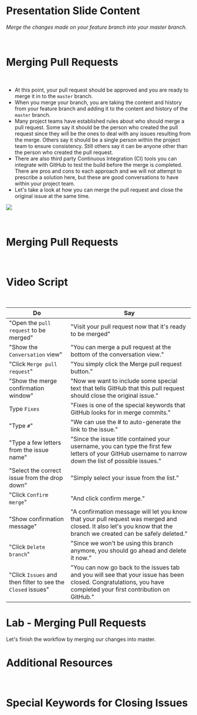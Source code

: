 <!--
{
"name" : "Merging-pull-requests",
"version" : "0.0.1",
"title" : "Merging Pull Requests",
"description" : "Merge the changes made on your feature branch into your master branch.",
"freshnessDate" : 2016-01-04,
"homepage" : "https://training.github.com/kit/modules/CONT-05_Merging-pull-requests.html",
"canonicalSource" : "https://training.github.com/kit/modules/CONT-05_Merging-pull-requests.html",
"license" : "CC BY 4.0 International"
}
-->


<!-- @section -->

# Presentation Slide Content

_Merge the changes made on your feature branch into your master branch._

<br>

# Merging Pull Requests

<br>

- At this point, your pull request should be approved and you are ready to merge it in to the `master` branch.
- When you merge your branch, you are taking the content and history from your feature branch and adding it to the content and history of the `master` branch.
- Many project teams have established rules about who should merge a pull request. Some say it should be the person who created the pull request since they will be the ones to deal with any issues resulting from the merge. Others say it should be a single person within the project team to ensure consistency. Still others say it can be anyone other than the person who created the pull request.
- There are also third party Continuous Integration (CI) tools you can integrate with GitHub to test the build before the merge is completed. There are pros and cons to each approach and we will not attempt to prescribe a solution here, but these are good conversations to have within your project team.
- Let's take a look at how you can merge the pull request and close the original issue at the same time.

![](https://training.github.com/kit/images/merge-logo.jpg)



<br>

# Merging Pull Requests

<!-- @resource, "url" : "http://youtu.be/3MUmLHHxSqE" -->


<br>

# Video Script

<br>

Do | Say
---|---
"Open the `pull request` to be merged" | "Visit your pull request now that it's ready to be merged"
"Show the `Conversation` view" | "You can merge a pull request at the bottom of the conversation view."
"Click `Merge pull request`" | "You simply click the Merge pull request button."
"Show the merge confirmation window" | "Now we want to include some special text that tells GitHub that this pull request should close the original issue."
Type `Fixes` | "Fixes is one of the special keywords that GitHub looks for in merge commits."
"Type `#`" | "We can use the # to auto-generate the link to the issue."
"Type a few letters from the issue name" | "Since the issue title contained your username, you can type the first few letters of your GitHub username to narrow down the list of possible issues."
"Select the correct issue from the drop down" | "Simply select your issue from the list."
"Click `Confirm merge`" | "And click confirm merge."
"Show confirmation message" | "A confirmation message will let you know that your pull request was merged and closed. It also let's you know that the branch we created can be safely deleted."
"Click `Delete branch`" | "Since we won't be using this branch anymore, you should go ahead and delete it now."
"Click `Issues` and then filter to see the `Closed` issues" | "You can now go back to the issues tab and you will see that your issue has been closed. Congratulations, you have completed your first contribution on GitHub."


<!-- @section -->

# Lab - Merging Pull Requests

Let's finish the workflow by merging our changes into master.

<!-- @task, "text" : "Merge the pull request you created, closing your original issue with the merge commit." -->

<!-- @section -->

# Additional Resources

<br>

# Special Keywords for Closing Issues

<!-- @resource, "url" : "https://help.github.com/articles/closing-issues-via-commit-messages/", "forceBasic" : true  -->
